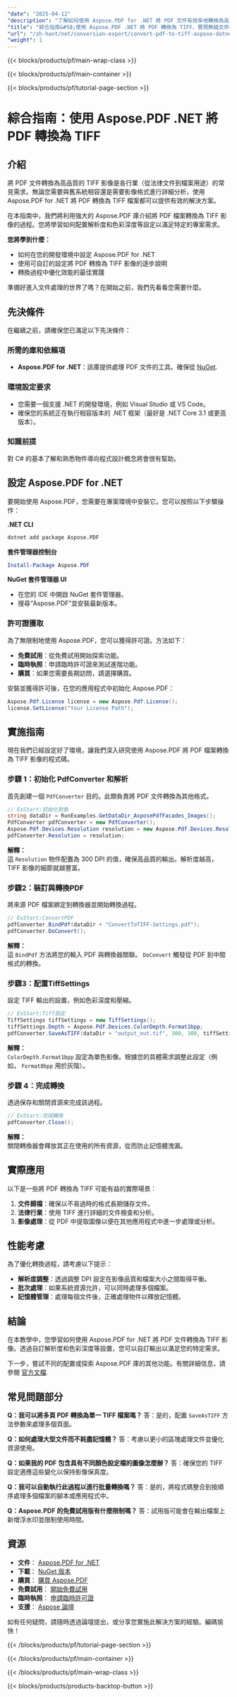 ```yaml
---
"date": "2025-04-12"
"description": "了解如何使用 Aspose.PDF for .NET 將 PDF 文件有效率地轉換為高品質的 TIFF 影像。請按照本逐步指南來增強您的文件處理工作流程。"
"title": "綜合指南&#58;使用 Aspose.PDF .NET 將 PDF 轉換為 TIFF，實現無縫文件轉換"
"url": "/zh-hant/net/conversion-export/convert-pdf-to-tiff-aspose-dotnet-guide/"
"weight": 1
---
```


{{< blocks/products/pf/main-wrap-class >}}

{{< blocks/products/pf/main-container >}}

{{< blocks/products/pf/tutorial-page-section >}}


# 綜合指南：使用 Aspose.PDF .NET 將 PDF 轉換為 TIFF

## 介紹

將 PDF 文件轉換為高品質的 TIFF 影像是各行業（從法律文件到檔案用途）的常見需求。無論您需要與舊系統相容還是需要影像格式進行詳細分析，使用 Aspose.PDF for .NET 將 PDF 轉換為 TIFF 檔案都可以提供有效的解決方案。

在本指南中，我們將利用強大的 Aspose.PDF 庫介紹將 PDF 檔案轉換為 TIFF 影像的過程。您將學習如何配置解析度和色彩深度等設定以滿足特定的專案需求。

**您將學到什麼：**
- 如何在您的開發環境中設定 Aspose.PDF for .NET
- 使用可自訂的設定將 PDF 轉換為 TIFF 影像的逐步說明
- 轉換過程中優化效能的最佳實踐

準備好進入文件處理的世界了嗎？在開始之前，我們先看看您需要什麼。

## 先決條件

在繼續之前，請確保您已滿足以下先決條件：

### 所需的庫和依賴項
- **Aspose.PDF for .NET**：該庫提供處理 PDF 文件的工具。確保從 [NuGet](https://nuget。org/packages/Aspose.Pdf).

### 環境設定要求
- 您需要一個支援 .NET 的開發環境，例如 Visual Studio 或 VS Code。
- 確保您的系統正在執行相容版本的 .NET 框架（最好是 .NET Core 3.1 或更高版本）。

### 知識前提
對 C# 的基本了解和熟悉物件導向程式設計概念將會很有幫助。

## 設定 Aspose.PDF for .NET

要開始使用 Aspose.PDF，您需要在專案環境中安裝它。您可以按照以下步驟操作：

**.NET CLI**

```bash
dotnet add package Aspose.PDF
```

**套件管理器控制台**

```powershell
Install-Package Aspose.PDF
```

**NuGet 套件管理器 UI**
- 在您的 IDE 中開啟 NuGet 套件管理器。
- 搜尋“Aspose.PDF”並安裝最新版本。

### 許可證獲取
為了無限制地使用 Aspose.PDF，您可以獲得許可證。方法如下：
- **免費試用**：從免費試用開始探索功能。
- **臨時執照**：申請臨時許可證來測試進階功能。
- **購買**：如果您需要長期訪問，請選擇購買。

安裝並獲得許可後，在您的應用程式中初始化 Aspose.PDF：

```csharp
Aspose.Pdf.License license = new Aspose.Pdf.License();
license.SetLicense("Your License Path");
```

## 實施指南

現在我們已經設定好了環境，讓我們深入研究使用 Aspose.PDF 將 PDF 檔案轉換為 TIFF 影像的程式碼。

### 步驟 1：初始化 PdfConverter 和解析
首先創建一個 `PdfConverter` 目的。此類負責將 PDF 文件轉換為其他格式。

```csharp
// ExStart:初始化對象
string dataDir = RunExamples.GetDataDir_AsposePdfFacades_Images();
PdfConverter pdfConverter = new PdfConverter();
Aspose.Pdf.Devices.Resolution resolution = new Aspose.Pdf.Devices.Resolution(300);
pdfConverter.Resolution = resolution;
```

**解釋：**  
這 `Resolution` 物件配置為 300 DPI 的值，確保高品質的輸出。解析度越高，TIFF 影像的細節就越豐富。

### 步驟2：裝訂與轉換PDF
將來源 PDF 檔案綁定到轉換器並開始轉換過程。

```csharp
// ExStart:ConvertPDF
pdfConverter.BindPdf(dataDir + "ConvertToTIFF-Settings.pdf");
pdfConverter.DoConvert();
```

**解釋：**  
這 `BindPdf` 方法將您的輸入 PDF 與轉換器關聯。 `DoConvert` 觸發從 PDF 到中間格式的轉換。

### 步驟3：配置TiffSettings
設定 TIFF 輸出的設置，例如色彩深度和壓縮。

```csharp
// ExStart:Tiff設定
TiffSettings tiffSettings = new TiffSettings();
tiffSettings.Depth = Aspose.Pdf.Devices.ColorDepth.Format1bpp;
pdfConverter.SaveAsTIFF(dataDir + "output_out.tif", 300, 300, tiffSettings);
```

**解釋：**  
`ColorDepth.Format1bpp` 設定為單色影像。根據您的具體需求調整此設定（例如， `Format8bpp` 用於灰階）。

### 步驟 4：完成轉換
透過保存和關閉資源來完成該過程。

```csharp
// ExStart:完成轉換
pdfConverter.Close();
```

**解釋：**  
關閉轉換器會釋放其正在使用的所有資源，從而防止記憶體洩漏。

## 實際應用
以下是一些將 PDF 轉換為 TIFF 可能有益的實際場景：
1. **文件歸檔**：確保以不易過時的格式長期儲存文件。
2. **法律行業**：使用 TIFF 進行詳細的文件檢查和分析。
3. **影像處理**：從 PDF 中提取圖像以便在其他應用程式中進一步處理或分析。

## 性能考慮
為了優化轉換過程，請考慮以下提示：
- **解析度調整**：透過調整 DPI 設定在影像品質和檔案大小之間取得平衡。
- **批次處理**：如果系統資源允許，可以同時處理多個檔案。
- **記憶體管理**：處理每個文件後，正確處理物件以釋放記憶體。

## 結論
在本教學中，您學習如何使用 Aspose.PDF for .NET 將 PDF 文件轉換為 TIFF 影像。透過自訂解析度和色彩深度等設置，您可以自訂輸出以滿足您的特定需求。

下一步，嘗試不同的配置或探索 Aspose.PDF 庫的其他功能。有關詳細信息，請參閱 [官方文檔](https://reference。aspose.com/pdf/net/).

## 常見問題部分
**Q：我可以將多頁 PDF 轉換為單一 TIFF 檔案嗎？**
答：是的，配置 `SaveAsTIFF` 方法參數來處理多個頁面。

**Q：如何處理大型文件而不耗盡記憶體？**
答：考慮以更小的區塊處理文件並優化資源使用。

**Q：如果我的 PDF 包含具有不同顏色設定檔的圖像怎麼辦？**
答：確保您的 TIFF 設定適應這些變化以保持影像保真度。

**Q：我可以自動執行此過程以進行批量轉換嗎？**
答：是的，將程式碼整合到按順序處理多個檔案的腳本或應用程式中。

**Q：Aspose.PDF 的免費試用版有什麼限制嗎？**
答：試用版可能會在輸出檔案上新增浮水印並限制使用時間。

## 資源
- **文件**： [Aspose.PDF for .NET](https://reference.aspose.com/pdf/net/)
- **下載**： [NuGet 版本](https://releases.aspose.com/pdf/net/)
- **購買**： [購買 Aspose.PDF](https://purchase.aspose.com/buy)
- **免費試用**： [開始免費試用](https://releases.aspose.com/pdf/net/)
- **臨時執照**： [申請臨時許可證](https://purchase.aspose.com/temporary-license/)
- **支援**： [Aspose 論壇](https://forum.aspose.com/c/pdf/10)

如有任何疑問，請隨時透過論壇提出，或分享您實施此解決方案的經驗。編碼愉快！


{{< /blocks/products/pf/tutorial-page-section >}}

{{< /blocks/products/pf/main-container >}}

{{< /blocks/products/pf/main-wrap-class >}}

{{< blocks/products/products-backtop-button >}}